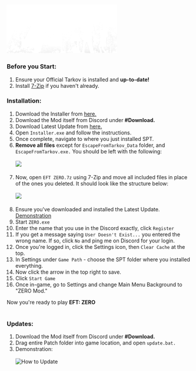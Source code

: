 <img src="https://github.com/bansakai/ZERO/blob/main/Resources/SmallBannerLogo.png" width="300" />

<br>

### Before you Start:

1. Ensure your Official Tarkov is installed and **up-to-date!**
3. Install [7-Zip](https://www.7-zip.org/a/7z2409-x64.exe) if you haven't already.

### Installation:

1. Download the Installer from [here.](https://syncade.gg/spt)
2. Download the Mod itself from Discord under **#Download.**
3. Download Latest Update from [here.](https://syncade.gg/zero/update)
4. Open `Installer.exe` and follow the instructions.
5. Once complete, navigate to where you just installed SPT.
6. **Remove all files** except for `EscapeFromTarkov_Data` folder, and `EscapeFromTarkov.exe.` You should be left with the following:<br><br><img src="https://gitfront.io/r/bansakai/em1m9ZL7VfDC/ZERO/raw/Resources/Remains.png" width="500" /><br><br>
7. Now, open `EFT ZERO.7z` using 7-Zip and move all included files in place of the ones you deleted. It should look like the structure below:<br><br><img src="https://gitfront.io/r/bansakai/em1m9ZL7VfDC/ZERO/raw/Resources/Structure.png" width="500" /><br><br>
8. Ensure you've downloaded and installed the Latest Update. [Demonstration](https://github.com/bansakai/ZERO/edit/main/README.md#updates)
8. Start `ZERO.exe`
9. Enter the name that you use in the Discord exactly, click `Register`
10. If you get a message saying `User Doesn't Exist...` you entered the wrong name. If so, click `No` and ping me on Discord for your login.
11. Once you're logged in, click the Settings icon, then `Clear Cache` at the top.
12. In Settings under `Game Path` - choose the SPT folder where you installed everything.
13. Now click the arrow in the top right to save.
14. Click `Start Game`
15. Once in-game, go to Settings and change Main Menu Background to "ZERO Mod."

Now you're ready to play **EFT: ZERO**
<br><br>

### Updates:

1. Download the Mod itself from Discord under **#Download.**
2. Drag entire Patch folder into game location, and open `update.bat.`
3. Demonstration:<br><br>
![How to Update](https://github.com/bansakai/ZERO/blob/main/Resources/HowToUpdate.gif)
